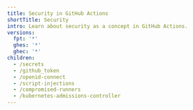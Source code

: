 ```yaml
---
title: Security in GitHub Actions
shortTitle: Security
intro: Learn about security as a concept in GitHub Actions.
versions:
  fpt: '*'
  ghes: '*'
  ghec: '*'
children:
  - /secrets
  - /github_token
  - /openid-connect
  - /script-injections
  - /compromised-runners
  - /kubernetes-admissions-controller
---
```


